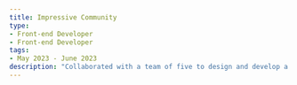 ```yaml
---
title: Impressive Community
type:
- Front-end Developer
- Front-end Developer
tags:
- May 2023 - June 2023
description: "Collaborated with a team of five to design and develop a landing page using React (Next.js)."
---
```

